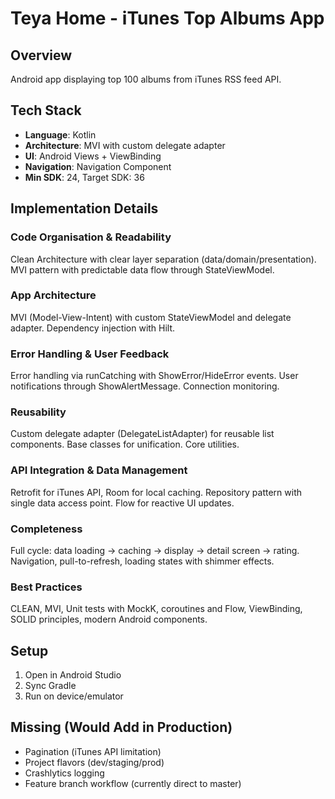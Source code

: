# Teya Home - iTunes Top Albums App

## Overview
Android app displaying top 100 albums from iTunes RSS feed API.

## Tech Stack
- **Language**: Kotlin
- **Architecture**: MVI with custom delegate adapter
- **UI**: Android Views + ViewBinding
- **Navigation**: Navigation Component
- **Min SDK**: 24, Target SDK: 36

## Implementation Details

### Code Organisation & Readability
Clean Architecture with clear layer separation (data/domain/presentation). MVI pattern with predictable data flow through StateViewModel.

### App Architecture
MVI (Model-View-Intent) with custom StateViewModel and delegate adapter. Dependency injection with Hilt.

### Error Handling & User Feedback
Error handling via runCatching with ShowError/HideError events. User notifications through ShowAlertMessage. Connection monitoring.

### Reusability
Custom delegate adapter (DelegateListAdapter) for reusable list components. Base classes for unification. Core utilities.

### API Integration & Data Management
Retrofit for iTunes API, Room for local caching. Repository pattern with single data access point. Flow for reactive UI updates.

### Completeness
Full cycle: data loading → caching → display → detail screen → rating. Navigation, pull-to-refresh, loading states with shimmer effects.

### Best Practices
CLEAN, MVI, Unit tests with MockK, coroutines and Flow, ViewBinding, SOLID principles, modern Android components.

## Setup
1. Open in Android Studio
2. Sync Gradle
3. Run on device/emulator

## Missing (Would Add in Production)
- Pagination (iTunes API limitation)
- Project flavors (dev/staging/prod)
- Crashlytics logging
- Feature branch workflow (currently direct to master)